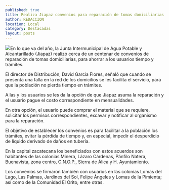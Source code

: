 ```yaml
---
published: true
title: Realiza Jiapaz convenios para reparación de tomas domiciliarias
author: REDACCION
location: Local
category: Destacadas
layout: posts
---
```


![](http://i.imgur.com/3ITQBOUm.jpg)En lo que va del año, la Junta Intermunicipal de Agua Potable y Alcantarillado (Jiapaz) realizó cerca de un centenar de convenios de reparación de tomas domiciliarias, para ahorrar a los usuarios tiempo y trámites.
 
El director de Distribución, David García Flores, señaló que cuando se presenta una falla en la red de los domicilios se les facilita el servicio, para que la población no pierda tiempo en trámites.
 
A las y los usuarios se les da la opción de que Jiapaz asuma la reparación y el usuario pague el costo correspondiente en mensualidades.
 
En otra opción, el usuario puede comprar el material que se requiere, solicitar los permisos correspondientes, excavar y notificar al organismo para la reparación.
 
El objetivo de establecer los convenios es para facilitar a la población los trámites, evitar la pérdida de tiempo y, en especial, impedir el desperdicio de líquido derivado de daños en tubería.
 
En la capital zacatecana los beneficiados con estos acuerdos son habitantes de las colonias Minera, Lázaro Cárdenas, Pánfilo Natera, Buenavista, zona centro, C.N.O.P., Sierra de Álica y H. Ayuntamiento.
 
Los convenios se firmaron también con usuarios en las colonias Lomas del Lago, Las Palmas, Jardines del Sol, Felipe Ángeles y Lomas de la Pimienta; así como de la Comunidad El Orito, entre otras.
